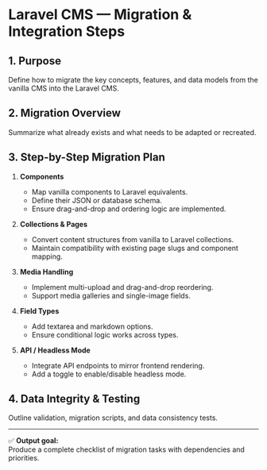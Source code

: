 # Laravel CMS — Migration & Integration Steps

## 1. Purpose

Define how to migrate the key concepts, features, and data models from the vanilla CMS into the Laravel CMS.

## 2. Migration Overview

Summarize what already exists and what needs to be adapted or recreated.

## 3. Step-by-Step Migration Plan

1. **Components**
    - Map vanilla components to Laravel equivalents.
    - Define their JSON or database schema.
    - Ensure drag-and-drop and ordering logic are implemented.

2. **Collections & Pages**
    - Convert content structures from vanilla to Laravel collections.
    - Maintain compatibility with existing page slugs and component mapping.

3. **Media Handling**
    - Implement multi-upload and drag-and-drop reordering.
    - Support media galleries and single-image fields.

4. **Field Types**
    - Add textarea and markdown options.
    - Ensure conditional logic works across types.

5. **API / Headless Mode**
    - Integrate API endpoints to mirror frontend rendering.
    - Add a toggle to enable/disable headless mode.

## 4. Data Integrity & Testing

Outline validation, migration scripts, and data consistency tests.

---

✅ **Output goal:**  
Produce a complete checklist of migration tasks with dependencies and priorities.
